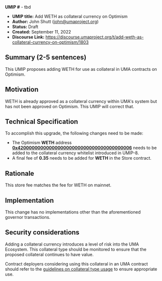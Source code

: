 **UMIP #**  - tbd

-   **UMIP title:** Add WETH as collateral currency on Optimism
-   **Author:**  John Shutt (john@umaproject.org)
-   **Status:** Draft
-   **Created:**  September 11, 2022
-   **Discourse Link:**  https://discourse.umaproject.org/t/add-weth-as-collateral-currency-on-optimism/1803

## Summary (2-5 sentences)

This UMIP proposes adding WETH for use as collateral in UMA contracts on Optimism.

## Motivation

WETH is already approved as a collateral currency within UMA's system but has not been approved on Optimism. This UMIP will correct that.

## Technical Specification

To accomplish this upgrade, the following changes need to be made:

-   The Optimism **WETH** address **[0x4200000000000000000000000000000000000006](https://optimistic.etherscan.io/token/0x4200000000000000000000000000000000000006)** needs to be added to the collateral currency whitelist introduced in UMIP-8.
-   A final fee of **0.35** needs to be added for **WETH** in the Store contract.
    

## Rationale

This store fee matches the fee for WETH on mainnet.

## Implementation

This change has no implementations other than the aforementioned governor transactions.

## Security considerations

Adding a collateral currency introduces a level of risk into the UMA Ecosystem.  This collateral type should be monitored to ensure that the proposed collateral continues to have value.

Contract deployers considering using this collateral in an UMA contract should refer to the [guidelines on collateral type usage](https://docs.umaproject.org/uma-tokenholders/guidence-on-collateral-currency-addition) to ensure appropriate use.

